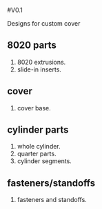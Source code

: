 #V0.1

Designs for custom cover

## 8020 parts
1. 8020 extrusions.
2. slide-in inserts.

## cover
1. cover base.

## cylinder parts
1. whole cylinder.
2. quarter parts.
3. cylinder segments.

## fasteners/standoffs
1. fasteners and standoffs.
